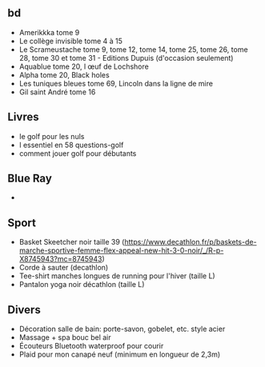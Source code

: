 ## bd
- Amerikkka tome 9
- Le collège invisible tome 4 à 15
- Le Scrameustache tome 9, tome 12, tome 14, tome 25, tome 26, tome 28, tome 30 et tome 31 - Editions Dupuis (d'occasion seulement)
- Aquablue tome 20, l œuf de Lochshore
- Alpha tome 20, Black holes
- Les tuniques bleues tome 69, Lincoln dans la ligne de mire
- Gil saint André tome 16

## Livres
- le golf pour les nuls
- l essentiel en 58 questions-golf
- comment jouer golf pour débutants 

## Blue Ray
- 

## Sport
- Basket Skeetcher noir taille 39 (https://www.decathlon.fr/p/baskets-de-marche-sportive-femme-flex-appeal-new-hit-3-0-noir/_/R-p-X8745943?mc=8745943)
- Corde à sauter (decathlon)
- Tee-shirt manches longues de running pour l'hiver (taille L)
- Pantalon yoga noir décathlon (taille L) 

## Divers
- Décoration salle de bain: porte-savon, gobelet, etc. style acier
- Massage + spa bouc bel air
- Écouteurs Bluetooth waterproof pour courir
- Plaid pour mon canapé neuf (minimum en longueur de 2,3m)

